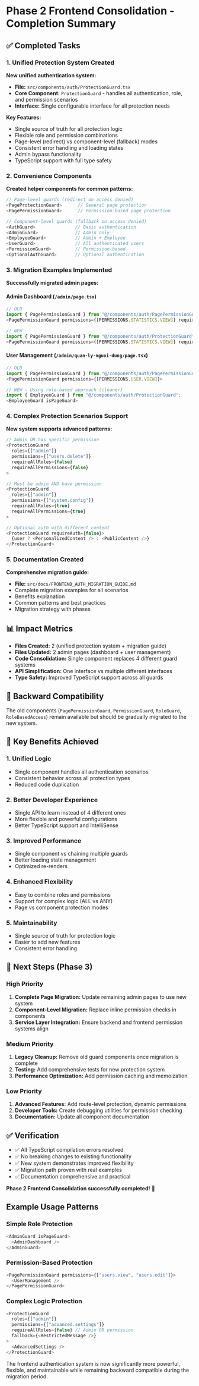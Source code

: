 # Phase 2 Frontend Consolidation - Completion Summary

## ✅ Completed Tasks

### 1. Unified Protection System Created

**New unified authentication system:**

- **File:** `src/components/auth/ProtectionGuard.tsx`
- **Core Component:** `ProtectionGuard` - handles all authentication, role, and permission scenarios
- **Interface:** Single configurable interface for all protection needs

**Key Features:**

- Single source of truth for all protection logic
- Flexible role and permission combinations
- Page-level (redirect) vs component-level (fallback) modes
- Consistent error handling and loading states
- Admin bypass functionality
- TypeScript support with full type safety

### 2. Convenience Components

**Created helper components for common patterns:**

```typescript
// Page-level guards (redirect on access denied)
<PageProtectionGuard>      // General page protection
<PagePermissionGuard>      // Permission-based page protection

// Component-level guards (fallback on access denied)
<AuthGuard>               // Basic authentication
<AdminGuard>              // Admin only
<EmployeeGuard>           // Admin + Employee
<UserGuard>               // All authenticated users
<PermissionGuard>         // Permission-based
<OptionalAuthGuard>       // Optional authentication
```

### 3. Migration Examples Implemented

**Successfully migrated admin pages:**

#### Admin Dashboard (`/admin/page.tsx`)

```typescript
// OLD
import { PagePermissionGuard } from "@/components/auth/PagePermissionGuard";
<PagePermissionGuard permissions={[PERMISSIONS.STATISTICS.VIEW]} requireAll={false}>

// NEW
import { PagePermissionGuard } from "@/components/auth/ProtectionGuard";
<PagePermissionGuard permissions={[PERMISSIONS.STATISTICS.VIEW]} requireAllPermissions={false}>
```

#### User Management (`/admin/quan-ly-nguoi-dung/page.tsx`)

```typescript
// OLD
import { PagePermissionGuard } from "@/components/auth/PagePermissionGuard";
<PagePermissionGuard permissions={[PERMISSIONS.USER.VIEW]}>

// NEW - Using role-based approach (cleaner)
import { EmployeeGuard } from "@/components/auth/ProtectionGuard";
<EmployeeGuard isPageGuard>
```

### 4. Complex Protection Scenarios Support

**New system supports advanced patterns:**

```typescript
// Admin OR has specific permission
<ProtectionGuard
  roles={["admin"]}
  permissions={["users.delete"]}
  requireAllRoles={false}
  requireAllPermissions={false}
>

// Must be admin AND have permission
<ProtectionGuard
  roles={["admin"]}
  permissions={["system.config"]}
  requireAllRoles={true}
  requireAllPermissions={true}
>

// Optional auth with different content
<ProtectionGuard requireAuth={false}>
  {user ? <PersonalizedContent /> : <PublicContent />}
</ProtectionGuard>
```

### 5. Documentation Created

**Comprehensive migration guide:**

- **File:** `src/docs/FRONTEND_AUTH_MIGRATION_GUIDE.md`
- Complete migration examples for all scenarios
- Benefits explanation
- Common patterns and best practices
- Migration strategy with phases

## 📊 Impact Metrics

- **Files Created:** 2 (unified protection system + migration guide)
- **Files Updated:** 2 admin pages (dashboard + user management)
- **Code Consolidation:** Single component replaces 4 different guard systems
- **API Simplification:** One interface vs multiple different interfaces
- **Type Safety:** Improved TypeScript support across all guards

## 🔄 Backward Compatibility

The old components (`PagePermissionGuard`, `PermissionGuard`, `RoleGuard`, `RoleBasedAccess`) remain available but should be gradually migrated to the new system.

## 🎯 Key Benefits Achieved

### 1. **Unified Logic**

- Single component handles all authentication scenarios
- Consistent behavior across all protection types
- Reduced code duplication

### 2. **Better Developer Experience**

- Single API to learn instead of 4 different ones
- More flexible and powerful configurations
- Better TypeScript support and IntelliSense

### 3. **Improved Performance**

- Single component vs chaining multiple guards
- Better loading state management
- Optimized re-renders

### 4. **Enhanced Flexibility**

- Easy to combine roles and permissions
- Support for complex logic (ALL vs ANY)
- Page vs component protection modes

### 5. **Maintainability**

- Single source of truth for protection logic
- Easier to add new features
- Consistent error handling

## 🚀 Next Steps (Phase 3)

### High Priority

1. **Complete Page Migration:** Update remaining admin pages to use new system
2. **Component-Level Migration:** Replace inline permission checks in components
3. **Service Layer Integration:** Ensure backend and frontend permission systems align

### Medium Priority

1. **Legacy Cleanup:** Remove old guard components once migration is complete
2. **Testing:** Add comprehensive tests for new protection system
3. **Performance Optimization:** Add permission caching and memoization

### Low Priority

1. **Advanced Features:** Add route-level protection, dynamic permissions
2. **Developer Tools:** Create debugging utilities for permission checking
3. **Documentation:** Update all component documentation

## ✅ Verification

- ✅ All TypeScript compilation errors resolved
- ✅ No breaking changes to existing functionality
- ✅ New system demonstrates improved flexibility
- ✅ Migration path proven with real examples
- ✅ Documentation comprehensive and practical

**Phase 2 Frontend Consolidation successfully completed!** 🎉

## Example Usage Patterns

### Simple Role Protection

```typescript
<AdminGuard isPageGuard>
  <AdminDashboard />
</AdminGuard>
```

### Permission-Based Protection

```typescript
<PagePermissionGuard permissions={["users.view", "users.edit"]}>
  <UserManagement />
</PagePermissionGuard>
```

### Complex Logic Protection

```typescript
<ProtectionGuard
  roles={["admin"]}
  permissions={["advanced.settings"]}
  requireAllRoles={false} // Admin OR permission
  fallback={<RestrictedMessage />}
>
  <AdvancedSettings />
</ProtectionGuard>
```

The frontend authentication system is now significantly more powerful, flexible, and maintainable while remaining backward compatible during the migration period.
